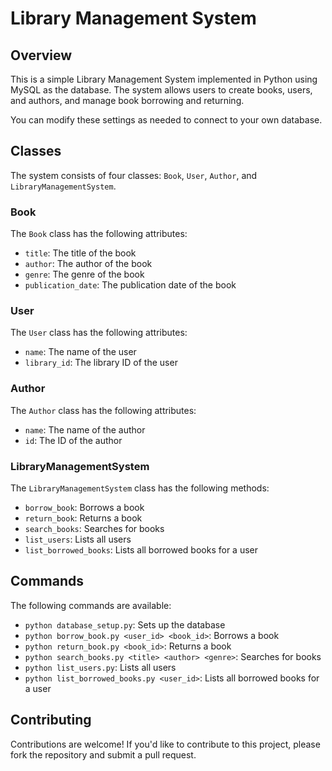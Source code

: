 Library Management System
==========================

Overview
--------

This is a simple Library Management System implemented in Python using MySQL as the database. The system allows users to create books, users, and authors, and manage book borrowing and returning.

You can modify these settings as needed to connect to your own database.

Classes
-------

The system consists of four classes: `Book`, `User`, `Author`, and `LibraryManagementSystem`.

### Book

The `Book` class has the following attributes:
* `title`: The title of the book
* `author`: The author of the book
* `genre`: The genre of the book
* `publication_date`: The publication date of the book

### User

The `User` class has the following attributes:
* `name`: The name of the user
* `library_id`: The library ID of the user

### Author

The `Author` class has the following attributes:
* `name`: The name of the author
* `id`: The ID of the author

### LibraryManagementSystem

The `LibraryManagementSystem` class has the following methods:

* `borrow_book`: Borrows a book
* `return_book`: Returns a book
* `search_books`: Searches for books
* `list_users`: Lists all users
* `list_borrowed_books`: Lists all borrowed books for a user

Commands
--------

The following commands are available:


* `python database_setup.py`: Sets up the database
* `python borrow_book.py <user_id> <book_id>`: Borrows a book
* `python return_book.py <book_id>`: Returns a book
* `python search_books.py <title> <author> <genre>`: Searches for books
* `python list_users.py`: Lists all users
* `python list_borrowed_books.py <user_id>`: Lists all borrowed books for a user


Contributing
------------

Contributions are welcome! If you'd like to contribute to this project, please fork the repository and submit a pull request.

